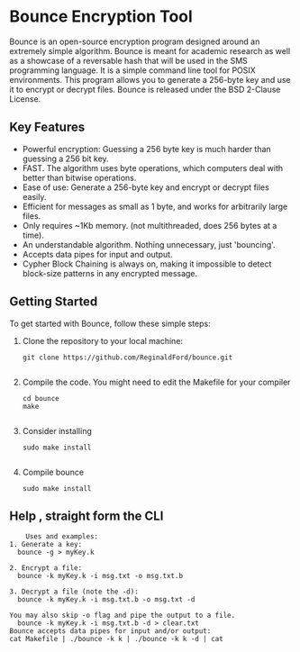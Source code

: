 # Bounce Encryption Tool

Bounce is an open-source encryption program designed around an extremely simple algorithm. Bounce is meant for academic research as well as a showcase of a reversable hash that will be used in the SMS programming language. It is a simple command line tool for POSIX environments. This program allows you to generate a 256-byte key and use it to encrypt or decrypt files. Bounce is released under the BSD 2-Clause License.

## Key Features

- Powerful encryption: Guessing a 256 byte key is much harder than guessing a 256 bit key. 
- FAST. The algorithm uses byte operations, which computers deal with better than bitwise operations.
- Ease of use: Generate a 256-byte key and encrypt or decrypt files easily.
- Efficient for messages as small as 1 byte, and works for arbitrarily large files.
- Only requires ~1Kb memory. (not multithreaded, does 256 bytes at a time).
- An understandable algorithm. Nothing unnecessary, just 'bouncing'.
- Accepts data pipes for input and output.
- Cypher Block Chaining is always on, making it impossible to detect block-size patterns in any encrypted message.

## Getting Started

To get started with Bounce, follow these simple steps:

1. Clone the repository to your local machine:
   ```shell
   git clone https://github.com/ReginaldFord/bounce.git
  
2. Compile the code. You might need to edit the Makefile for your compiler
   ```shell
   cd bounce
   make
  
3. Consider installing
   ```shell
   sudo make install
  
4. Compile bounce
   ```shell
   sudo make install

## Help , straight form the CLI

```shell
    Uses and examples:
1. Generate a key:
  bounce -g > myKey.k

2. Encrypt a file:
  bounce -k myKey.k -i msg.txt -o msg.txt.b

3. Decrypt a file (note the -d):
  bounce -k myKey.k -i msg.txt.b -o msg.txt -d

You may also skip -o flag and pipe the output to a file.
  bounce -k myKey.k -i msg.txt.b -d > clear.txt
Bounce accepts data pipes for input and/or output:
cat Makefile | ./bounce -k k | ./bounce -k k -d | cat

